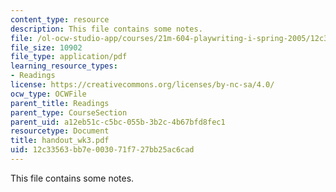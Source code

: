 ```yaml
---
content_type: resource
description: This file contains some notes.
file: /ol-ocw-studio-app/courses/21m-604-playwriting-i-spring-2005/12c33563bb7e003071f727bb25ac6cad_handout_wk3.pdf
file_size: 10902
file_type: application/pdf
learning_resource_types:
- Readings
license: https://creativecommons.org/licenses/by-nc-sa/4.0/
ocw_type: OCWFile
parent_title: Readings
parent_type: CourseSection
parent_uid: a12eb51c-c5bc-055b-3b2c-4b67bfd8fec1
resourcetype: Document
title: handout_wk3.pdf
uid: 12c33563-bb7e-0030-71f7-27bb25ac6cad
---
```

This file contains some notes.